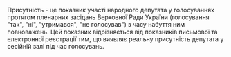 Присутність - це показник участі народного депутата у голосуваннях протягом пленарних засідань Верховної Ради України (голосування "так", "ні", "утримався", "не голосував") з часу набуття ним повноважень. Цей показник відрізняється від показників письмової та електронної реєстрації тим, що виявляє реальну присутність депутата у сесійній залі під час голосувань.

